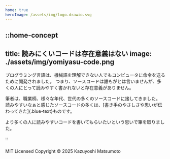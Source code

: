 ```yaml
---
home: true
heroImage: /assets/img/logo.drawio.svg
---
```



::home-concept
---
title: 読みにくいコードは存在意義はない
image: ./assets/img/yomiyasu-code.png
---

プログラミング言語は、機械語を理解できない人でもコンピュータに命令を送るために開発されました。
つまり、ソースコードは誰もがとは言いませんが、多くの人にとって読みやすく書かれないと存在意義がありません。

筆者は、職業柄、様々な年代、世代の多くのソースコードに接してきました。
読みやすいなぁと感じたソースコードの多くは、[書き手のやさしさや思いが伝わってきた]{.blue-text}ものです。

より多くの人に読みやすいコードを書いてもらいたいという思いで筆を取りました。

::

<div class="home">


  <!-- メインコンテンツ -->
  <div class="contents">
    <div class="content-item">
      <h3 class="content-item-title">
        <!-- アイコン -->
        <!-- テキスト -->
      </h3>
      <div></div>
    </div>
  </div>

  <!-- フッター -->
  <div class="footer">
    <div class="license-copyright">
      <span class="license"> MIT Licensed</span>
      <span class="copyright">Copyright © 2025 Kazuyoshi Matsumoto</span>
    </div>
  </div>
</div>


